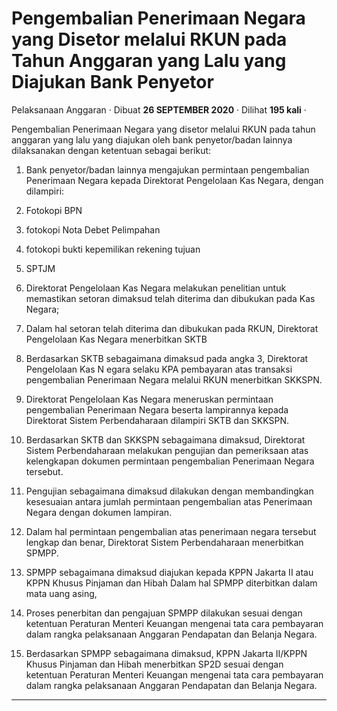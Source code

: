 Pengembalian Penerimaan Negara yang Disetor melalui RKUN pada Tahun Anggaran yang Lalu yang Diajukan Bank Penyetor
==================================================================================================================

Pelaksanaan Anggaran · Dibuat **26 SEPTEMBER 2020** · Dilihat **195 kali** ·

Pengembalian Penerimaan Negara yang disetor melalui RKUN pada tahun anggaran yang lalu yang diajukan oleh bank penyetor/badan lainnya dilaksanakan dengan ketentuan sebagai berikut:

1.  Bank penyetor/badan lainnya mengajukan permintaan pengembalian Penerimaan Negara kepada Direktorat Pengelolaan Kas Negara, dengan dilampiri:

1.  Fotokopi BPN
2.  fotokopi Nota Debet Pelimpahan
3.  fotokopi bukti kepemilikan rekening tujuan
4.  SPTJM

3.  Direktorat Pengelolaan Kas Negara melakukan penelitian untuk memastikan setoran dimaksud telah diterima dan dibukukan pada Kas Negara;
4.  Dalam hal setoran telah diterima dan dibukukan pada RKUN, Direktorat Pengelolaan Kas Negara menerbitkan SKTB
5.  Berdasarkan SKTB sebagaimana dimaksud pada angka 3, Direktorat Pengelolaan Kas N egara selaku KPA pembayaran atas transaksi pengembalian Penerimaan Negara melalui RKUN menerbitkan SKKSPN.
6.  Direktorat Pengelolaan Kas Negara meneruskan permintaan pengembalian Penerimaan Negara beserta lampirannya kepada Direktorat Sistem Perbendaharaan dilampiri SKTB dan SKKSPN.
7.  Berdasarkan SKTB dan SKKSPN sebagaimana dimaksud, Direktorat Sistem Perbendaharaan melakukan pengujian dan pemeriksaan atas kelengkapan dokumen permintaan pengembalian Penerimaan Negara tersebut.
8.  Pengujian sebagaimana dimaksud dilakukan dengan membandingkan kesesuaian antara jumlah permintaan pengembalian atas Penerimaan Negara dengan dokumen lampiran.
9.  Dalam hal permintaan pengembalian atas penerimaan negara tersebut lengkap dan benar, Direktorat Sistem Perbendaharaan menerbitkan SPMPP.
10.  SPMPP sebagaimana dimaksud diajukan kepada KPPN Jakarta II atau KPPN Khusus Pinjaman dan Hibah Dalam hal SPMPP diterbitkan dalam mata uang asing,
11.  Proses penerbitan dan pengajuan SPMPP dilakukan sesuai dengan ketentuan Peraturan Menteri Keuangan mengenai tata cara pembayaran dalam rangka pelaksanaan Anggaran Pendapatan dan Belanja Negara.
12.  Berdasarkan SPMPP sebagaimana dimaksud, KPPN Jakarta II/KPPN Khusus Pinjaman dan Hibah menerbitkan SP2D sesuai dengan ketentuan Peraturan Menteri Keuangan mengenai tata cara pembayaran dalam rangka pelaksanaan Anggaran Pendapatan dan Belanja Negara.

  
  
  

* * *